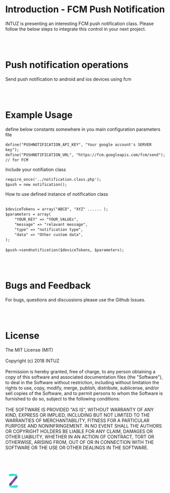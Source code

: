 **<h1>Introduction - FCM Push Notification</h1>**
INTUZ is presenting an interesting FCM push notification class. 
Please follow the below steps to integrate this control in your next project.

<br/><br/>
**<h1>Push notification operations</h1>**

Send push notification to android and ios devices using fcm

<br/><br/>
**<h1>Example Usage</h1>**

define below constants somewhere in you main configuration parameters file
```
define("PUSHNOTIFICATION_API_KEY", "Your google account's SERVER key");
define("PUSHNOTIFICATION_URL", "https://fcm.googleapis.com/fcm/send"); // for FCM
```

Include your notifiation class
```
require_once('../notification.class.php');
$push = new notification();
```

How to use defined instance of notification class
```

$deviceTokens = array("ABCD", "XYZ" ...... );
$parameters = array(
	"YOUR_KEY" => "YOUR_VALUEs",
	"message" => "relavant message",
	"type" => "notification type",
	"data" => "Other custom data",
);

$push->sendnotification($deviceTokens, $parameters);
```

<br/><br/>
**<h1>Bugs and Feedback</h1>**
For bugs, questions and discussions please use the Github Issues.

<br/><br/>
**<h1>License</h1>**
The MIT License (MIT)
<br/><br/>
Copyright (c) 2018 INTUZ
<br/><br/>
Permission is hereby granted, free of charge, to any person obtaining a copy of this software and associated documentation files (the "Software"), to deal in the Software without restriction, including without limitation the rights to use, copy, modify, merge, publish, distribute, sublicense, and/or sell copies of the Software, and to permit persons to whom the Software is furnished to do so, subject to the following conditions: 
<br/><br/>
THE SOFTWARE IS PROVIDED "AS IS", WITHOUT WARRANTY OF ANY KIND, EXPRESS OR IMPLIED, INCLUDING BUT NOT LIMITED TO THE WARRANTIES OF MERCHANTABILITY, FITNESS FOR A PARTICULAR PURPOSE AND NONINFRINGEMENT. IN NO EVENT SHALL THE AUTHORS OR COPYRIGHT HOLDERS BE LIABLE FOR ANY CLAIM, DAMAGES OR OTHER LIABILITY, WHETHER IN AN ACTION OF CONTRACT, TORT OR OTHERWISE, ARISING FROM, OUT OF OR IN CONNECTION WITH THE SOFTWARE OR THE USE OR OTHER DEALINGS IN THE SOFTWARE.

<br/>
<h1></h1>
<a href="https://www.intuz.com/" target="_blank"><img src="Screenshots/logo.jpg"></a>
